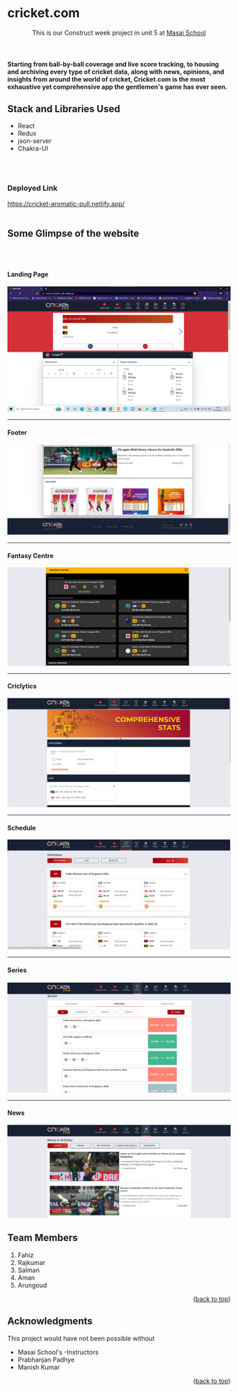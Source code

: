 <h1>cricket.com</h1>


  <p align="center">
    This is our Construct week project in unit 5 at <a href="https://www.masaischool.com/"> Masai School </a> 
    <br />
  
</div>
<br/>
<br/>





<!-- ABOUT THE PROJECT -->
<h4>Starting from ball-by-ball coverage and live score tracking, to housing and archiving every type of cricket data, along with news, opinions, and insights from around the world of cricket, Cricket.com is the most exhaustive yet comprehensive app the gentlemen's game has ever seen. </h4>

<h2>Stack and Libraries Used</h2>
<ul>
  <li>React</li>
  <li>Redux</li>
  <li>json-server</li>
  <li>Chakra-UI</li>
</ul>
<br/>
<br/>
<h3>Deployed Link</h3>
<a href="https://cricket-aromatic-pull.netlify.app/
">https://cricket-aromatic-pull.netlify.app/
</a>
<br/>
<br/>
<h2>Some Glimpse of the website</h2>
<br/>
<br/>

<h4>Landing Page</h4>
<img src="src/landing_page.png" alt="landing page">

<hr>
<h4>Footer</h4>
<img src="src/footer.png" alt="Footer">

<hr>
<h4>Fantasy Centre</h4>
<img src="src/fantasy_centre.png" alt="Fantasy Centre">

<hr>
<h4>Criclytics</h4>
<img src="src/criclytics.png" alt="Criclytics">

<hr>
<h4>Schedule</h4>
<img src="src/schedule.png" alt="Schedule">

<hr>
<h4>Series</h4>
<img src="src/series.png" alt="Series">

<hr>
<h4>News</h4>
<img src="src/news.png" alt="News">


<h2> Team Members</h2>

1. Fahiz
2. Rajkumar
3. Salman
4. Aman
5. Arungoud 


<p align="right">(<a href="#top">back to top</a>)</p>




<!-- ACKNOWLEDGMENTS -->

## Acknowledgments

This project would have not been possible without

- Masai School's -Instructors
- Prabhanjan Padhye
- Manish Kumar


<p align="right">(<a href="#top">back to top</a>)</p>
